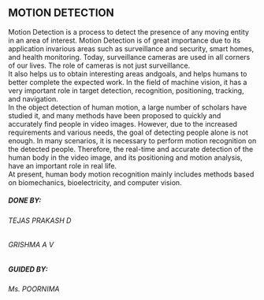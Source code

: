 ## MOTION DETECTION

<p> Motion Detection is a process to detect the presence of any moving entity in an area
of interest. Motion Detection is of great importance due to its application invarious 
areas such as surveillance and security, smart homes, and health monitoring.
Today, surveillance cameras are used in all corners of our lives. The role of cameras
is not just surveillance. 
</br>
It also helps us to obtain interesting areas andgoals, and 
helps humans to better complete the expected work. In the field of machine vision, 
it has a very important role in target detection, recognition, positioning, tracking,
and navigation. 
</br>
In the object detection of human motion, a large number of scholars have studied
it, and many methods have been proposed to quickly and accurately find people in
video images. However, due to the increased requirements and various needs, the
goal of detecting people alone is not enough. In many scenarios, it is necessary to
perform motion recognition on the detected people. Therefore, the real-time and
accurate detection of the human body in the video image, and its positioning and
motion analysis, have an important role in real life. 
</br>
At present, human body motion recognition mainly includes methods based
on biomechanics, bioelectricity, and computer vision. </p>

##### DONE BY:
###### TEJAS PRAKASH D
###### GRISHMA A V

##### GUIDED BY:
###### Ms. POORNIMA



